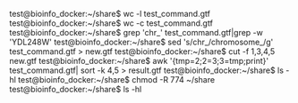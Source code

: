 test@bioinfo_docker:~/share$ wc -l test_command.gtf
test@bioinfo_docker:~/share$ wc -c test_command.gtf
test@bioinfo_docker:~/share$ grep 'chr_' test_command.gtf|grep -w 'YDL248W'
test@bioinfo_docker:~/share$ sed 's/chr_/chromosome_/g' test_command.gtf > new.gtf
test@bioinfo_docker:~/share$ cut -f 1,3,4,5 new.gtf
test@bioinfo_docker:~/share$ awk '{tmp=$2;$2=$3;$3=tmp;print}' test_command.gtf| sort -k 4,5 > result.gtf
test@bioinfo_docker:~/share$ ls -hl
test@bioinfo_docker:~/share$ chmod -R 774 ~/share
test@bioinfo_docker:~/share$ ls -hl
